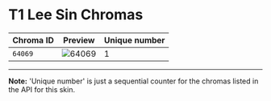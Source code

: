 # T1 Lee Sin Chromas

| Chroma ID | Preview | Unique number |
|---|---|---|
| `64069` | ![64069](https://raw.communitydragon.org/latest/plugins/rcp-be-lol-game-data/global/default/v1/champion-chroma-images/64/64069.png) | 1 |

---

**Note:** 'Unique number' is just a sequential counter for the chromas listed in the API for this skin.